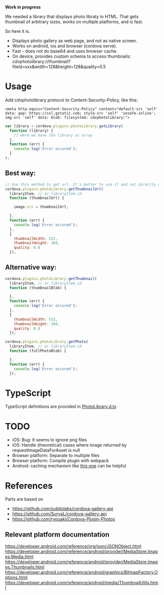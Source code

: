 **Work in progress**

We needed a library that displays photo libraty in HTML. That gets thumbnail of arbitrary sizes, works on multiple platforms, and is fast. 

So here it is.

- Displays photo gallery as web page, and not as native screen.
- Works on android, ios and browser (cordova serve).
- Fast - does not do base64 and uses browser cache.
- On device, provides custom schema to access thumbnails: cdvphotolibrary://thumbnail?fileid=xxx&width=128&height=128&quality=0.5

# Usage

Add cdvphotolibrary protocol to Content-Security-Policy, like this:

```
<meta http-equiv="Content-Security-Policy" content="default-src 'self' data: gap: https://ssl.gstatic.com; style-src 'self' 'unsafe-inline'; img-src 'self' data: blob: filesystem: cdvphotolibrary:">
```

```js
var library = cordova.plugins.photoLibrary.getLibrary(
  function (library) {
    // Here we have the library as array
  },
  function (err) {
    console.log('Error occured');
  }
);
```

## Best way:

```js
// Use this method to get url. It's better to use it and not directly access cdvphotolibrary://, as it will also work on browser.
cordova.plugins.photoLibrary.getThumbnailUrl(
  libraryItem, // or libraryItem.id 
  function (thumbnailUrl) {

    image.src = thumbnailUrl;

  },
  function (err) {
    console.log('Error occured');
  },
  {
    thumbnailWidth: 512,
    thumbnailHeight: 384,
    quality: 0.8
  });
```

## Alternative way:

```js
cordova.plugins.photoLibrary.getThumbnail(
  libraryItem, // or libraryItem.id
  function (thumbnailBlob) {

  },
  function (err) {
    console.log('Error occured');
  },
  {
    thumbnailWidth: 512,
    thumbnailHeight: 384,
    quality: 0.8
  });
```

```js
cordova.plugins.photoLibrary.getPhoto(
  libraryItem, // or libraryItem.id
  function (fullPhotoBlob) {

  },
  function (err) {
    console.log('Error occured');
  });
```

# TypeScript

TypeScript definitions are provided in [PhotoLibrary.d.ts](https://github.com/terikon/cordova-plugin-photo-library/blob/master/PhotoLibrary.d.ts)

# TODO

- iOS: Bug: It seems to ignore png files
- iOS: Handle (theoretical) cases where image returned by requestImageDataForAsset is null
- Browser platform: Separate to multiple files
- Browser platform: Compile plugin with webpack
- Android: caching mechanism like [this one](https://developer.android.com/training/displaying-bitmaps/cache-bitmap.html) can be helpful

# References

Parts are based on

- https://github.com/subitolabs/cordova-gallery-api
- https://github.com/SuryaL/cordova-gallery-api
- https://github.com/ryouaki/Cordova-Plugin-Photos

## Relevant platform documentation

https://developer.android.com/reference/org/json/JSONObject.html
https://developer.android.com/reference/android/provider/MediaStore.Images.Media.html
https://developer.android.com/reference/android/provider/MediaStore.Images.Thumbnails.html
https://developer.android.com/reference/android/graphics/BitmapFactory.Options.html
https://developer.android.com/reference/android/media/ThumbnailUtils.html
